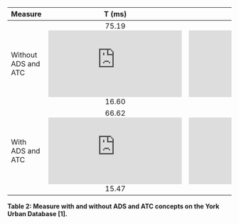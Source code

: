 | Measure  | T (ms) | C (\%) | N | L/N (pixels) | W (pixels) | 
| :---          |     :---:     |     :---:     |     :---:     |     :---:     |    :---:     | 
| Without ADS and ATC | 75.19 ![eq](https://latex.codecogs.com/gif.latex?%5Cpm) 16.60 | 70.2 ![eq](https://latex.codecogs.com/gif.latex?%5Cpm) 10.1 | 421 ![eq](https://latex.codecogs.com/gif.latex?%5Cpm) 98 | 46.22 pixels ![eq](https://latex.codecogs.com/gif.latex?%5Cpm) 8.60 | 2.20 ![eq](https://latex.codecogs.com/gif.latex?%5Cpm) 0.16 |
| With ADS and ATC | 66.62 ![eq](https://latex.codecogs.com/gif.latex?%5Cpm) 15.47 | 67.9 ![eq](https://latex.codecogs.com/gif.latex?%5Cpm) 9.6 | 478 ![eq](https://latex.codecogs.com/gif.latex?%5Cpm) 111 | 41.67 ![eq](https://latex.codecogs.com/gif.latex?%5Cpm) 7.53 | 1.89 ![eq](https://latex.codecogs.com/gif.latex?%5Cpm) 0.13 |
**Table 2: Measure with and without ADS and ATC concepts on the York Urban Database [1].**